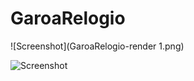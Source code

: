 # GaroaRelogio


![Screenshot](GaroaRelogio-render 1.png)

![Screenshot](GaroaRelogio-BAdgeMSX.jpg)

